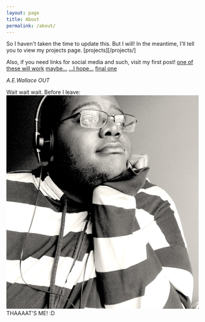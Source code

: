 ```yaml
---
layout: page
title: About
permalink: /about/
---
```

So I haven't taken the time to update this. But I will! 
In the meantime, I'll tell you to view my projects page.
[projects][/projects/]

Also, if you need links for social media and such, visit my first post!
[one of these will work](/honeyimhome!/2015/10/07/it-begins.html)
[maybe...](/2015/10/07/it-begins.html)
[...I hope...](/honeyimhome!/2015/10/07/it-begins)
[final one](/2015/10/07/it-begins)

*A.E.Wallace OUT*

Wait wait wait. Before I leave:
![bundle of adorable](/images/me.jpg)
THAAAAT'S ME! :D

